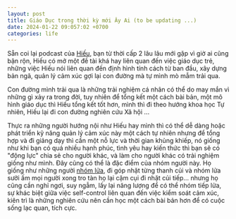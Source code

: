 ```yaml
---
layout: post
title: Giáo Dục trong thời kỳ mới Ây Ai (to be updating ...)
date: 2024-01-22 09:057:02 +0700
categories: life
---
```

Sẵn coi lại podcast của [Hiếu](https://vietcetera.com/vn/podcast/edustation/4-ts-nguyen-chi-hieu-ceo-tai-ieg-global-thau-hieu-hon-mot-the-he-vuot-suong), bạn từ thời cấp 2 lâu lâu mới gặp vì giờ ai cũng bận rộn, Hiếu có mở một đề tài khá hay liên quan đến việc giáo dục trẻ, những việc Hiếu nói liên quan đến định hình tính cách từ ban đầu, xây dựng bản ngã, quản lý cảm xúc gợi lại con đường mà tự mình mò mẫm trải qua.  

Con đường mình trải qua là những trải nghiệm cá nhân có thể do may mắn vì những gì xảy ra trong đời, tuy nhiên để tổng kết một cách bài bản, một mô hình giáo dục thì Hiếu tổng kết tốt hơn, mình thì đi theo hướng khoa học Tự nhiên, Hiếu lại đi con đường nghiên cứu Xã hội ... 

Thực ra những người hướng nội như Hiếu hay mình thì có thể dễ dàng hoặc phát triển kỹ năng quản lý cảm xúc này một cách tự nhiên nhưng để tổng hợp và đi giảng dạy thì cần một nỗ lực và thời gian khủng khiếp, nó giống như khi bạn có quá nhiều hạnh phúc, tình yêu hay kiến thức thì bạn sẽ có "động lực" chia sẻ cho người khác, và làm cho người khác có trải nghiệm giống như mình. Đây cũng có thể là đặc điểm của nhóm người này. Họ giống như những người [nhóm lửa](https://xn--chuyn-ksa.vn/life/2022/03/26/energy-management.html), đi góp nhặt từng thanh củi và nhóm lửa sưởi ấm mọi người xong tro tàn họ lại cặm cụi đi nhặt củi tiếp... nhưng họ cũng cần nghỉ ngơi, suy ngẫm, lấy lại năng lượng để có thể nhóm tiếp lửa, sự khác biệt giữa việc self-control liên quan đến việc kiểm soát cảm xúc, kiên trì là những nghiên cứu nên cần học một cách bài bản hơn để có cuộc sống lạc quan, tích cực. 
